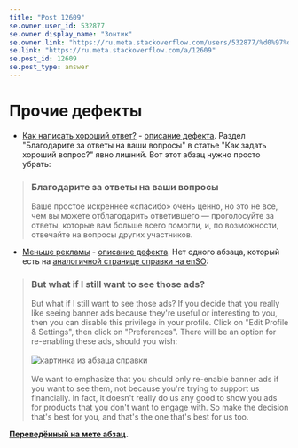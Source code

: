 ```yaml
---
title: "Post 12609"
se.owner.user_id: 532877
se.owner.display_name: "Зонтик"
se.owner.link: "https://ru.meta.stackoverflow.com/users/532877/%d0%97%d0%be%d0%bd%d1%82%d0%b8%d0%ba"
se.link: "https://ru.meta.stackoverflow.com/a/12609"
se.post_id: 12609
se.post_type: answer
---
```

<h1>Прочие дефекты</h1>
<ul>
<li><a href="https://ru.stackoverflow.com/help/how-to-answer">Как написать хороший ответ?</a> - <a href="https://ru.meta.stackoverflow.com/questions/12396/">описание дефекта</a>. Раздел &quot;Благодарите за ответы на ваши вопросы&quot; в статье &quot;Как задать хороший вопрос?&quot; явно лишний. Вот этот абзац нужно просто убрать:</li>
</ul>
<blockquote>
<h3>Благодарите за ответы на ваши вопросы</h3>
<p>Ваше простое искреннее «спасибо» очень ценно, но это не все, чем вы можете отблагодарить ответившего — проголосуйте за ответы, которые вам больше всего помогли, и, по возможности, отвечайте на вопросы других участников.</p>
</blockquote>
<ul>
<li><a href="https://ru.stackoverflow.com/help/privileges/reduced-ads">Меньше рекламы</a> - <a href="https://ru.meta.stackoverflow.com/questions/7761/">описание дефекта</a>.
Нет одного абзаца, который есть на <a href="https://stackoverflow.com/help/privileges/reduced-ads">аналогичной странице справки на еnSO</a>:</li>
</ul>
<blockquote>
<h3>But what if I still want to see those ads?</h3>
<p>But what if I still want to see those ads?
If you decide that you really like seeing banner ads because they're useful or interesting to you, then you can disable this privilege in your profile. Click on &quot;Edit Profile &amp; Settings&quot;, then click on &quot;Preferences&quot;. There will be an option for re-enabling these ads, should you wish: <br><br>
<img src="https://i.stack.imgur.com/6b6yZ.png" alt="картинка из абзаца справки" /> <br><br>
We want to emphasize that you should only re-enable banner ads if you want to see them, not because you're trying to support us financially. In fact, it doesn't really do us any good to show you ads for products that you don't want to engage with. So make the decision that's best for you, and that's the one that's best for us too.</p>
</blockquote>
<p><strong><a href="https://ru.meta.stackoverflow.com/a/13041/532877">Переведённый на мете абзац</a>.</strong></p>
